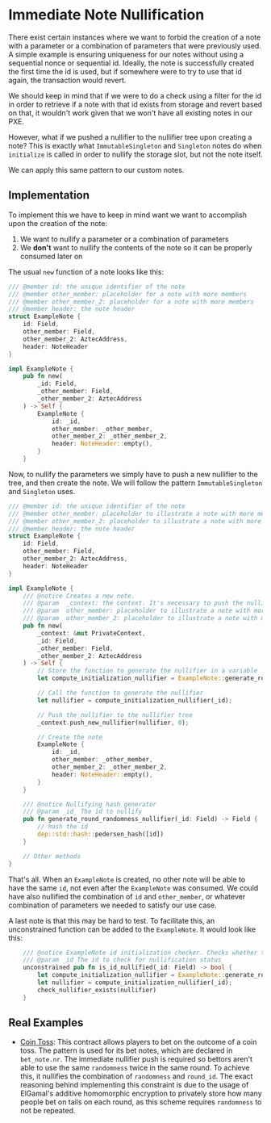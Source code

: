 # Immediate Note Nullification

There exist certain instances where we want to forbid the creation of a note with a parameter or a combination of parameters that were previously used. A simple example is ensuring uniqueness for our notes without using a sequential nonce or sequential id. Ideally, the note is successfully created the first time the id is used, but if somewhere were to try to use that id again, the transaction would revert.

We should keep in mind that if we were to do a check using a filter for the id in order to retrieve if a note with that id exists from storage and revert based on that, it wouldn't work given that we won't have all existing notes in our PXE.

However, what if we pushed a nullifier to the nullifier tree upon creating a note? This is exactly what `ImmutableSingleton` and `Singleton` notes do when `initialize` is called in order to nullify the storage slot, but not the note itself.

We can apply this same pattern to our custom notes.
## Implementation
To implement this we have to keep in mind want we want to accomplish upon the creation of the note:
1. We want to nullify a parameter or a combination of parameters 
2. We **don't** want to nullify the contents of the note so it can be properly consumed later on

The usual `new` function of a note looks like this:
```rust
/// @member id: the unique identifier of the note
/// @member other_member: placeholder for a note with more members
/// @member other_member_2: placeholder for a note with more members
/// @member header: the note header
struct ExampleNote {
    id: Field,
    other_member: Field,
    other_member_2: AztecAddress,
    header: NoteHeader
}

impl ExampleNote {
    pub fn new(
	    _id: Field, 
	    _other_member: Field, 
	    _other_member_2: AztecAddress
    ) -> Self {
        ExampleNote {
            id: _id,
            other_member: _other_member,
            other_member_2: _other_member_2,
            header: NoteHeader::empty(),
        }
    }


```

Now, to nullify the parameters we simply have to push a new nullifier to the tree, and then create the note. We will follow the pattern `ImmutableSingleton` and `Singleton` uses.

```rust
/// @member id: the unique identifier of the note
/// @member other_member: placeholder to illustrate a note with more members
/// @member other_member_2: placeholder to illustrate a note with more members
/// @member header: the note header
struct ExampleNote {
    id: Field,
    other_member: Field,
    other_member_2: AztecAddress,
    header: NoteHeader
}

impl ExampleNote {
    /// @notice Creates a new note.
    /// @param  _context: the context. It's necessary to push the nullifier to the tree.
    /// @param  other_member: placeholder to illustrate a note with more members
    /// @param  other_member_2: placeholder to illustrate a note with more members
    pub fn new(
        _context: &mut PrivateContext,
	    _id: Field, 
	    _other_member: Field, 
	    _other_member_2: AztecAddress
    ) -> Self {
	    // Store the function to generate the nullifier in a variable
        let compute_initialization_nullifier = ExampleNote::generate_round_randomness_nullifier;

		// Call the function to generate the nullifier
        let nullifier = compute_initialization_nullifier(_id);

		// Push the nullifier to the nullifier tree
        _context.push_new_nullifier(nullifier, 0);

		// Create the note
        ExampleNote {
            id: _id,
            other_member: _other_member,
            other_member_2: _other_member_2,
            header: NoteHeader::empty(),
        }
    }

	/// @notice Nullifying hash generator
    /// @param _id_ The id to nullify
    pub fn generate_round_randomness_nullifier(_id: Field) -> Field {
	    // hash the id
        dep::std::hash::pedersen_hash([id])
    }

	// Other methods
}
```

That's all. When an `ExampleNote` is created, no other note will be able to have the same `id`, not even after the `ExampleNote` was consumed. We could have also nullified the combination of `id` and `other_member`, or whatever combination of parameters we needed to satisfy our use case.

A last note is that this may be hard to test. To facilitate this, an unconstrained function can be added to the `ExampleNote`. It would look like this:
```rust
    /// @notice ExampleNote id initialization checker. Checks whether the id was added to the nullifying tree
    /// @param _id The id to check for nullification status
    unconstrained pub fn is_id_nullified(_id: Field) -> bool {
        let compute_initialization_nullifier = ExampleNote::generate_round_randomness_nullifier;
        let nullifier = compute_initialization_nullifier(_id);
        check_nullifier_exists(nullifier)
    }
```

## Real Examples
- [Coin Toss](https://github.com/defi-wonderland/aztec-coin-toss-pvp): This contract allows players to bet on the outcome of a coin toss. The pattern is used for its bet notes, which are declared in `bet_note.nr`. The immediate nullifier push is required so bettors aren't able to use the same `randomness` twice in the same round. To achieve this, it nullifies the combination of `randomness` and `round_id`. The exact reasoning behind implementing this constraint is due to the usage of ElGamal's additive homomorphic encryption to privately store how many people bet on tails on each round, as this scheme requires `randomness` to not be repeated.      